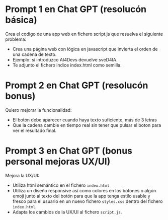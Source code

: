 # Prompt 1 en Chat GPT (resolucón básica)

Crea el codigo de una app web en fichero script.js que resuelva el siguiente problema:

- Crea una página web con lógica en javascript que invierta el orden de una cadena de texto. 
- Ejemplo: si introduzco AI4Devs devuelve sveD4IA.
- Te adjunto el fichero indice index.html como semilla.

# Prompt 2 en Chat GPT (resolucón bonus)

Quiero mejorar la funcionalidad:

- El botón debe aparecer cuando haya texto suficiente, más de 3 letras
- Que la cadena cambie en tiempo real sin tener que pulsar el boton para ver el resultado final.

# Prompt 3 en Chat GPT (bonus personal mejoras UX/UI)

Mejora la UX/UI:

- Utiliza html semántico en el fichero `index.html`
- Utiliza un diseño responsive así como colores en los botones o algún emoji junto al texto del botón para que la app tenga estilo usable y fresco para el usuario en un nuevo fichero `styles.css` dentro del fichero `ìndex.html`.
- Adapta los cambios de la UX/UI al fichero `script.js`.